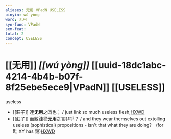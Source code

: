 ```yaml
---
aliases: 无用 VPadN USELESS
pinyin: wú yòng
word: 无用
syn-func: VPadN
sem-feat: 
total: 2
concept: USELESS 
---
```

# [[无用]] *[[wú yòng]]*  [[uuid-18dc1abc-4214-4b4b-b07f-8f25ebe5ece9|VPadN]] [[USELESS]]
useless
 - [[莊子]] 連**无用**之肉也；
                     / just link so much useless flesh;[HXWD](https://hxwd.org/textview.html?location=KR5c0126_tls_008-1a.13)
 - [[莊子]] 而敝跬譽**无用**之言非乎？ / and they wear themselves out extolling useless (sophistical) propositions - isn't that what they are doing?　(for 跬 XY has 毀)[HXWD](https://hxwd.org/textview.html?location=KR5c0126_tls_008-2a.20)